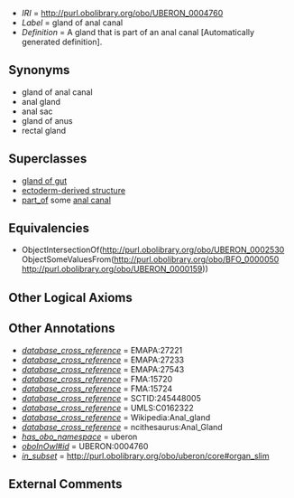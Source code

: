  * *IRI* = http://purl.obolibrary.org/obo/UBERON_0004760
 * *Label* = gland of anal canal
 * *Definition* = A gland that is part of an anal canal [Automatically generated definition].

## Synonyms

 * gland of anal canal
 * anal gland
 * anal sac
 * gland of anus
 * rectal gland

## Superclasses

 * [gland of gut](../../UBERON/08/UBERON_0003408.md)
 * [ectoderm-derived structure](../../UBERON/21/UBERON_0004121.md)
 * [part_of](../../BFO/50/BFO_0000050.md) some [anal canal](../../UBERON/59/UBERON_0000159.md)

## Equivalencies

 * ObjectIntersectionOf(<http://purl.obolibrary.org/obo/UBERON_0002530> ObjectSomeValuesFrom(<http://purl.obolibrary.org/obo/BFO_0000050> <http://purl.obolibrary.org/obo/UBERON_0000159>))

## Other Logical Axioms


## Other Annotations

 * *[database_cross_reference](../../ef/oboInOwl#hasDbXref.md)* = EMAPA:27221
 * *[database_cross_reference](../../ef/oboInOwl#hasDbXref.md)* = EMAPA:27233
 * *[database_cross_reference](../../ef/oboInOwl#hasDbXref.md)* = EMAPA:27543
 * *[database_cross_reference](../../ef/oboInOwl#hasDbXref.md)* = FMA:15720
 * *[database_cross_reference](../../ef/oboInOwl#hasDbXref.md)* = FMA:15724
 * *[database_cross_reference](../../ef/oboInOwl#hasDbXref.md)* = SCTID:245448005
 * *[database_cross_reference](../../ef/oboInOwl#hasDbXref.md)* = UMLS:C0162322
 * *[database_cross_reference](../../ef/oboInOwl#hasDbXref.md)* = Wikipedia:Anal_gland
 * *[database_cross_reference](../../ef/oboInOwl#hasDbXref.md)* = ncithesaurus:Anal_Gland
 * *[has_obo_namespace](../../ce/oboInOwl#hasOBONamespace.md)* = uberon
 * *[oboInOwl#id](../../id/oboInOwl#id.md)* = UBERON:0004760
 * *[in_subset](../../et/oboInOwl#inSubset.md)* = http://purl.obolibrary.org/obo/uberon/core#organ_slim

## External Comments

